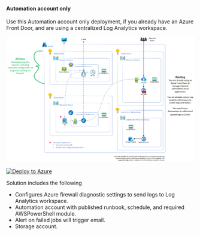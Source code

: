 #### Automation account only

Use this Automation account only deployment, if you already have an Azure Front Door, and are using a centralized Log Analytics workspace. 

![Azure Front Door with WAF - Automation Account Only](https://raw.githubusercontent.com/Azure/trusted-internet-connection/main/Architecture/Images/149374055-497a0a8c-1ad6-4a53-9b66-2739ba81083a.png)

[![Deploy to Azure](https://aka.ms/deploytoazurebutton)](https://portal.azure.com/#create/Microsoft.Template/uri/https%3A%2F%2Fraw.githubusercontent.com%2FAzure%2Ftrusted-internet-connection%2Fmain%2FArchitecture%2FAzure%2520Front%2520Door%2FAutomation%2520Account%2520Only%2Fazuredeploy.json)

Solution includes the following

- Configures Azure firewall diagnostic settings to send logs to Log Analytics workspace.
- Automation account with published runbook, schedule, and required AWSPowerShell module.
- Alert on failed jobs will trigger email.
- Storage account.
